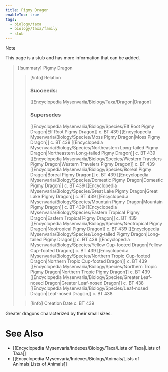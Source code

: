 ```yaml
---
title: Pigmy Dragon
enableToc: true
tags:
  - biology/taxa
  - biology/taxa/family
  - stub
---
```


> [!note]
> This page is a stub and has more information that can be added.

> [!summary] Pigmy Dragon
> > [!info] Relation
> > ### Succeeds:
> > [[Encyclopedia Mysenvaria/Biology/Taxa/Dragon|Dragon]
> > ### Supersedes 
> > [[Encyclopedia Mysenvaria/Biology/Species/Elf Root Pigmy Dragon|Elf Root Pigmy Dragon]] c. BT 439
> > [[Encyclopedia Mysenvaria/Biology/Species/Moss Pigmy Dragon|Moss Pigmy Dragon]] c. BT 439
> > [[Encyclopedia Mysenvaria/Biology/Species/Northeastern Long-tailed Pigmy Dragon|Northeastern Long-tailed Pigmy Dragon]] c. BT 439
> > [[Encyclopedia Mysenvaria/Biology/Species/Western Travelers Pigmy Dragon|Western Travelers Pigmy Dragon]] c. BT 439
> > [[Encyclopedia Mysenvaria/Biology/Species/Boreal Pigmy Dragon|Boreal Pigmy Dragon]] c. BT 439
> > [[Encyclopedia Mysenvaria/Biology/Species/Domestic Pigmy Dragon|Domestic Pigmy Dragon]] c. BT 439
> > [[Encyclopedia Mysenvaria/Biology/Species/Great Lake Pigmy Dragon|Great Lake Pigmy Dragon]] c. BT 439
> > [[Encyclopedia Mysenvaria/Biology/Species/Mountain Pigmy Dragon|Mountain Pigmy Dragon]] c. BT 439
> > [[Encyclopedia Mysenvaria/Biology/Species/Eastern Tropical Pigmy Dragon|Eastern Tropical Pigmy Dragon]] c. BT 439
> > [[Encyclopedia Mysenvaria/Biology/Species/Neotropical Pigmy Dragon|Neotropical Pigmy Dragon]] c. BT 439
> > [[Encyclopedia Mysenvaria/Biology/Species/Long-tailed Pigmy Dragon|Long-tailed Pigmy Dragon]] c. BT 439
> > [[Encyclopedia Mysenvaria/Biology/Species/Yellow Cup-footed Dragon|Yellow Cup-footed Dragon]] c. BT 439
> > [[Encyclopedia Mysenvaria/Biology/Species/Northern Tropic Cup-footed Dragon|Northern Tropic Cup-footed Dragon]] c. BT 439
> > [[Encyclopedia Mysenvaria/Biology/Species/Northern Tropic Pigmy Dragon|Northern Tropic Pigmy Dragon]] c. BT 439
> > [[Encyclopedia Mysenvaria/Biology/Species/Greater Leaf-nosed Dragon|Greater Leaf-nosed Dragon]] c. BT 438
> > [[Encyclopedia Mysenvaria/Biology/Species/Leaf-nosed Dragon|Leaf-nosed Dragon]] c. BT 438
>
> > [!info] Creation Date
> > c. BT 439

Greater dragons characterized by their small sizes.

# See Also
- [[Encyclopedia Mysenvaria/Indexes/Biology/Taxa/Lists of Taxa|Lists of Taxa]]
- [[Encyclopedia Mysenvaria/Indexes/Biology/Animals/Lists of Animals|Lists of Animals]]
